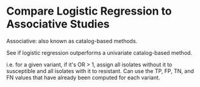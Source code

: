 # Compare Logistic Regression to Associative Studies

Associative: also known as catalog-based methods. 

See if logistic regression outperforms a univariate catalog-based method.

i.e. for a given variant, if it's OR > 1, assign all isolates without it to susceptible and all isolates with it to resistant. Can use the TP, FP, TN, and FN values that have already been computed for each variant. 